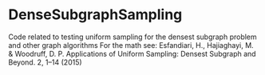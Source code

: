 # DenseSubgraphSampling

Code related to testing uniform sampling for the densest subgraph problem and other graph algorithms
For the math see: Esfandiari, H., Hajiaghayi, M. & Woodruff, D. P. Applications of Uniform Sampling: Densest Subgraph and Beyond. 2, 1–14 (2015)
